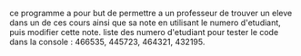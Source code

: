ce programme a pour but de permettre a un professeur de trouver un eleve dans un de ces cours ainsi que sa note en utilisant le numero d'etudiant, puis modifier cette note.
liste des numero d'etudiant pour tester le code dans la console : 466535, 445723, 464321, 432195.
